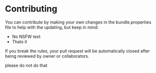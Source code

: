 # Contributing

You can contribute by making your own changes in the bundle.properties file to help with the updating, but keep in mind:

- No NSFW text
- Thats it

If you break the rules, your pull request will be automatically closed after being reviewed by owner or collaborators.

please do not do that
